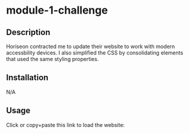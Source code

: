 # module-1-challenge

## Description

Horiseon contracted me to update their website to work with modern accessbility devices. I also simplified the CSS by consolidating elements that used the same styling properties.

## Installation

N/A

## Usage

Click or copy+paste this link to load the website: 